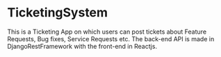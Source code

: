 # TicketingSystem
This is a Ticketing App on which users can post tickets about Feature Requests, Bug fixes, Service Requests etc. The back-end API is made in DjangoRestFramework with the front-end in Reactjs.
